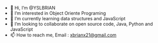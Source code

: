 - 👋 Hi, I’m @YSLBRIAN
- 👀 I’m interested in Object Oriente Programing
- 🌱 I’m currently learning data structures and JavaScript
- 💞️ I’m looking to collaborate on open source code, Java, Python and JavaScript
- 📫 How to reach me, Email : xbrianx21@gmail.com

<!---
YSLBRIAN/YSLBRIAN is a ✨ special ✨ repository because its `README.md` (this file) appears on your GitHub profile.
You can click the Preview link to take a look at your changes.
--->
